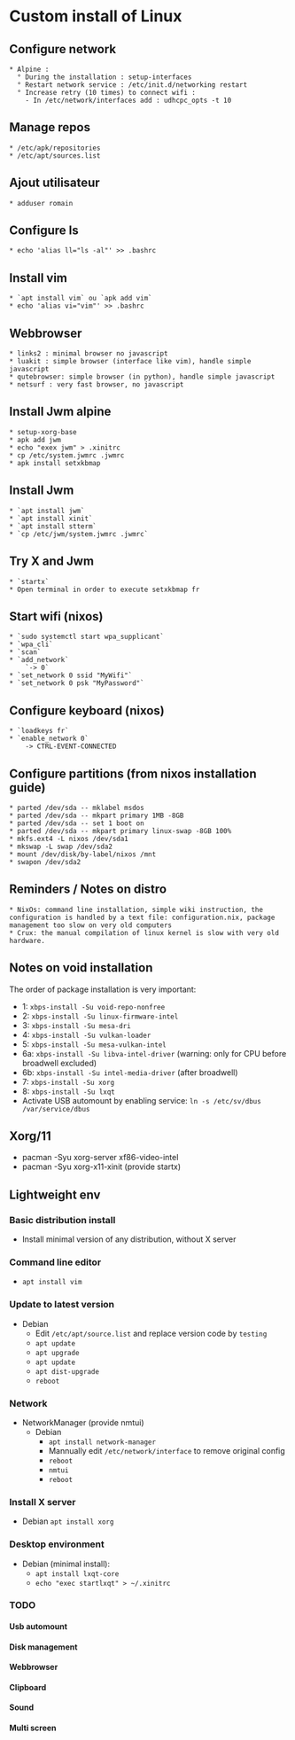 Custom install of Linux
=========================

  Configure network
  -------------------
    * Alpine : 
      ° During the installation : setup-interfaces 
      ° Restart network service : /etc/init.d/networking restart
      ° Increase retry (10 times) to connect wifi : 
        - In /etc/network/interfaces add : udhcpc_opts -t 10
        
  Manage repos 
  --------------
    * /etc/apk/repositories
    * /etc/apt/sources.list
        
  Ajout utilisateur
  -------------------
    * adduser romain
        
  Configure ls
  --------------
    * echo 'alias ll="ls -al"' >> .bashrc

  Install vim 
  -------------
    * `apt install vim` ou `apk add vim`
    * echo 'alias vi="vim"' >> .bashrc

  Webbrowser
  ------------
    * links2 : minimal browser no javascript
    * luakit : simple browser (interface like vim), handle simple javascript
    * qutebrowser: simple browser (in python), handle simple javascript
    * netsurf : very fast browser, no javascript

  Install Jwm alpine
  --------------------
    * setup-xorg-base
    * apk add jwm
    * echo "exex jwm" > .xinitrc
    * cp /etc/system.jwmrc .jwmrc
    * apk install setxkbmap

  Install Jwm
  -------------
    * `apt install jwm`
    * `apt install xinit`
    * `apt install stterm`
    * `cp /etc/jwm/system.jwmrc .jwmrc`
  
  Try X and Jwm
  ----------------
    * `startx`
    * Open terminal in order to execute setxkbmap fr
  
  Start wifi (nixos)
  --------------------
    * `sudo systemctl start wpa_supplicant`
    * `wpa_cli`
    * `scan`
    * `add_network`
        `-> 0`
    * `set_network 0 ssid "MyWifi"`
    * `set_network 0 psk "MyPassword"`

  Configure keyboard (nixos)
  ----------------------------
    * `loadkeys fr`
    * `enable_network 0`
        -> CTRL-EVENT-CONNECTED

  Configure partitions (from nixos installation guide)
  ------------------------------------------------------
    * parted /dev/sda -- mklabel msdos
    * parted /dev/sda -- mkpart primary 1MB -8GB
    * parted /dev/sda -- set 1 boot on
    * parted /dev/sda -- mkpart primary linux-swap -8GB 100%
    * mkfs.ext4 -L nixos /dev/sda1
    * mkswap -L swap /dev/sda2
    * mount /dev/disk/by-label/nixos /mnt
    * swapon /dev/sda2
  
  Reminders / Notes on distro
  -----------------------------
    * NixOs: command line installation, simple wiki instruction, the configuration is handled by a text file: configuration.nix, package management too slow on very old computers
    * Crux: the manual compilation of linux kernel is slow with very old hardware.

Notes on void installation
----------------------------
The order of package installation is very important:
* 1: `xbps-install -Su void-repo-nonfree`
* 2: `xbps-install -Su linux-firmware-intel`
* 3: `xbps-install -Su mesa-dri`
* 4: `xbps-install -Su vulkan-loader`
* 5: `xbps-install -Su mesa-vulkan-intel`
* 6a: `xbps-install -Su libva-intel-driver` (warning: only for CPU before broadwell excluded)
* 6b: `xbps-install -Su intel-media-driver` (after broadwell)
* 7: `xbps-install -Su xorg`
* 8: `xbps-install -Su lxqt`
* Activate USB automount by enabling service: `ln -s /etc/sv/dbus /var/service/dbus`

Xorg/11
---------
* pacman -Syu xorg-server xf86-video-intel
* pacman -Syu xorg-x11-xinit (provide startx)

Lightweight env
-----------------

### Basic distribution install
* Install minimal version of any distribution, without X server

### Command line editor
* `apt install vim`

### Update to latest version
* Debian
  * Edit `/etc/apt/source.list` and replace version code by `testing`
  * `apt update`
  * `apt upgrade`
  * `apt update`
  * `apt dist-upgrade`
  * `reboot`

### Network
* NetworkManager (provide nmtui)
  * Debian
    * `apt install network-manager`
    * Mannually edit `/etc/network/interface` to remove original config
    * `reboot`
    * `nmtui`
    * `reboot`

### Install X server
* Debian `apt install xorg`

### Desktop environment
* Debian (minimal install):
  * `apt install lxqt-core`
  * `echo "exec startlxqt" > ~/.xinitrc`

### TODO
#### Usb automount
#### Disk management
#### Webbrowser
#### Clipboard
#### Sound
#### Multi screen
